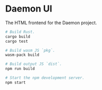 # Daemon UI

The HTML frontend for the Daemon project.

```sh
# Build Rust.
cargo build
cargo test

# Build wasm JS `pkg`.
wasm-pack build

# Build output JS `dist`.
npm run build

# Start the npm development server.
npm start
```
